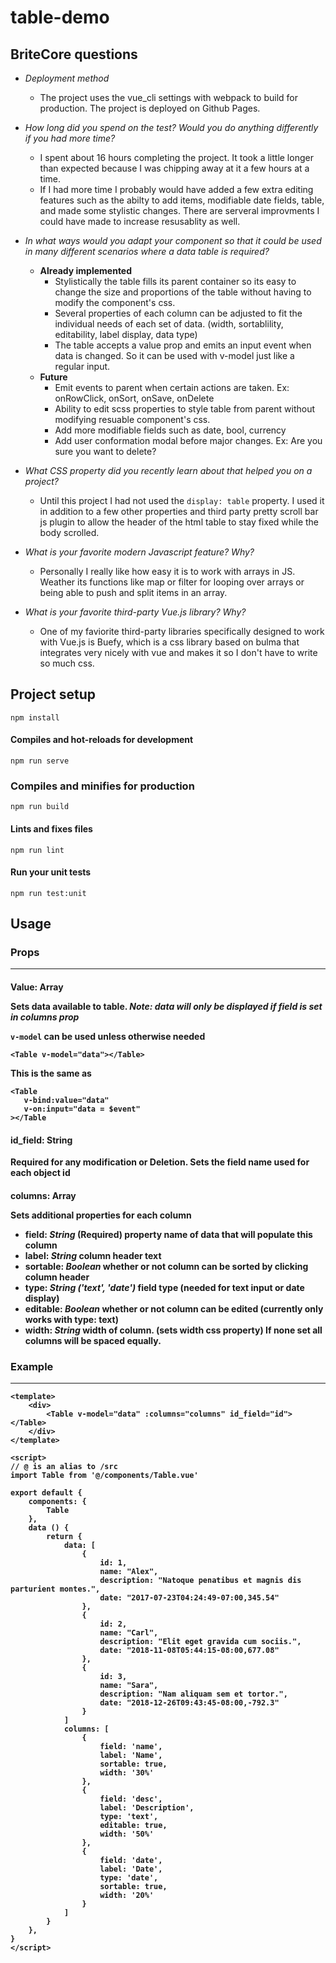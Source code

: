 # table-demo

## BriteCore questions
* _Deployment method_
   * The project uses the vue_cli settings with webpack to build for production. The project is deployed on Github Pages.
* _How long did you spend on the test? Would you do anything differently if you had more time?_
    * I spent about 16 hours completing the project. It took a little longer than expected because I was chipping away at it a few hours at a time. 
    * If I had more time I probably would have added a few extra editing features such as the abilty to add items, modifiable date fields, table, and made some stylistic changes. There are serveral improvments I could have made to increase resusablity as well.

* _In what ways would you adapt your component so that it could be used in many different scenarios where a data table is
required?_
    * __Already implemented__
        * Stylistically the table fills its parent container so its easy to change the size and proportions of the table without having to modify the component's css.
        * Several properties of each column can be adjusted to fit the individual needs of each set of data. (width, sortablility, editability, label display, data type)
        * The table accepts a value prop and emits an input event when data is changed. So it can be used with v-model just like a regular input.
    * __Future__
        * Emit events to parent when certain actions are taken. Ex: onRowClick, onSort, onSave, onDelete
        * Ability to edit scss properties to style table from parent without modifying resuable component's css.
        * Add more modifiable fields such as date, bool, currency
        * Add user conformation modal before major changes. Ex: Are you sure you want to delete?
* _What CSS property did you recently learn about that helped you on a project?_
    * Until this project I had not used the `display: table` property. I used it in addition to a few other properties and third party pretty scroll bar js plugin to allow the header of the html table to stay fixed while the body scrolled.
* _What is your favorite modern Javascript feature? Why?_
    * Personally I really like how easy it is to work with arrays in JS. Weather its functions like map or filter for looping over arrays or being able to push and split items in an array.
* _What is your favorite third-party Vue.js library? Why?_
    * One of my faviorite third-party libraries specifically designed to work with Vue.js is Buefy, which is a css library based on bulma that integrates very nicely with vue and makes it so I don't have to write so much css.




## Project setup
```
npm install
```

#### Compiles and hot-reloads for development
```
npm run serve
```

### Compiles and minifies for production
```
npm run build
```

#### Lints and fixes files
```
npm run lint
```

#### Run your unit tests
```
npm run test:unit
```

## Usage

### Props
---
#### Value: Array<Object>
Sets data available to table.
_Note: data will only be displayed if field is set in columns prop_

`v-model` can be used unless otherwise needed
```
<Table v-model="data"></Table>
```
This is the same as
```
<Table
   v-bind:value="data"
   v-on:input="data = $event"
></Table
```
#### id_field: String
Required for any modification or Deletion. Sets the field name used for each object id

#### columns: Array<Object>
Sets additional properties for each column
* __field: *String*__ (Required) property name of data that will populate this column
* __label: *String*__ column header text
* __sortable: *Boolean*__ whether or not column can be sorted by clicking column header
* __type: *String ('text', 'date')*__ field type (needed for text input or date display)
* __editable: *Boolean*__ whether or not column can be edited (currently only works with type: text)
* __width: *String*__ width of column. (sets width css property) If none set all columns will be spaced equally.

### Example
---
```
<template>
    <div>
        <Table v-model="data" :columns="columns" id_field="id"></Table>
    </div>
</template>

<script>
// @ is an alias to /src
import Table from '@/components/Table.vue'

export default {
    components: {
        Table
    },
    data () {
        return {
            data: [
                {
                    id: 1,
                    name: "Alex",
                    description: "Natoque penatibus et magnis dis parturient montes.",
                    date: "2017-07-23T04:24:49-07:00,345.54"
                },
                {
                    id: 2,
                    name: "Carl",
                    description: "Elit eget gravida cum sociis.",
                    date: "2018-11-08T05:44:15-08:00,677.08"
                },
                {
                    id: 3,
                    name: "Sara",
                    description: "Nam aliquam sem et tortor.",
                    date: "2018-12-26T09:43:45-08:00,-792.3"
                }
            ]
            columns: [
                {
                    field: 'name',
                    label: 'Name',
                    sortable: true,
                    width: '30%'
                },
                {
                    field: 'desc',
                    label: 'Description',
                    type: 'text',
                    editable: true,
                    width: '50%'
                },
                {
                    field: 'date',
                    label: 'Date',
                    type: 'date',
                    sortable: true,
                    width: '20%'
                }
            ]
        }
    },
}
</script>

```